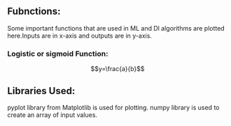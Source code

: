 ## Fubnctions:
Some important functions that are used in ML and Dl algorithms are plotted here.Inputs are in x-axis and outputs are in y-axis.
### Logistic or sigmoid Function:
$$y=\frac{a}{b}$$
## Libraries Used:
pyplot library from Matplotlib is used for plotting.
numpy library is used to create an array of input values.
